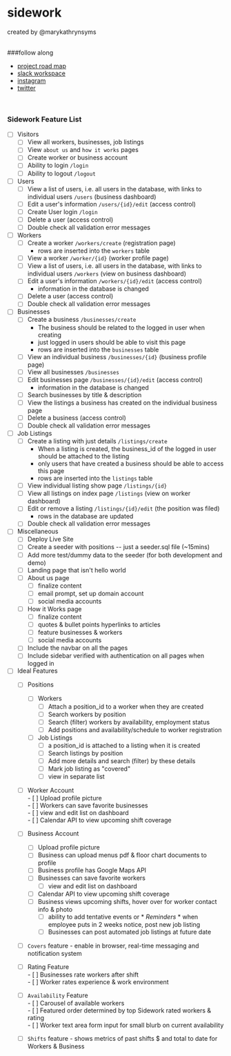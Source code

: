 # sidework 
created by @marykathrynsyms
<br>
<br>

###follow along   
* [project road map](https://github.com/sideworksa/sidework/projects/1)       
* [slack workspace](https://sidework-sa.slack.com/)
* [instagram](https://www.instagram.com/sideworksa/)        
* [twitter](https://twitter.com/sideworksa)       

<br>

### Sidework Feature List
- [ ] Visitors
    - [ ] View all workers, businesses, job listings
    - [ ] View `about us` and `how it works` pages
    - [ ] Create worker or business account
    - [ ] Ability to login `/login`
    - [ ] Ability to logout `/logout`
- [ ] Users
    - [ ] View a list of users, i.e. all users in the database, with links to individual users `/users` (business dashboard)
    - [ ] Edit a user's information `/users/{id}/edit` (access control)
    - [ ] Create User login `/login`
    - [ ] Delete a user (access control)
    - [ ] Double check all validation error messages
- [ ] Workers
    - [ ] Create a worker `/workers/create` (registration page)
        - rows are inserted into the `workers` table
    - [ ] View a worker `/worker/{id}` (worker profile page)
    - [ ] View a list of users, i.e. all users in the database, with links to individual users `/workers` (view on business dashboard)
    - [ ] Edit a user's information `/workers/{id}/edit` (access control)
        - information in the database is changed
    - [ ] Delete a user (access control)    
    - [ ] Double check all validation error messages
- [ ] Businesses
    - [ ] Create a business `/businesses/create`
        - The business should be related to the logged in user when creating
        - just logged in users should be able to visit this page
        - rows are inserted into the `businesses` table
    - [ ] View an individual business `/businesses/{id}` (business profile page)
    - [ ] View all businesses `/businesses`
    - [ ] Edit businesses page `/businesses/{id}/edit` (access control)
        - information in the database is changed
    - [ ] Search businesses by title & description
    - [ ] View the listings a business has created on the individual business page
    - [ ] Delete a business (access control)
    - [ ] Double check all validation error messages
- [ ] Job Listings
    - [ ] Create a listing with just details `/listings/create`
        - When a listing is created, the business_id of the logged in user
          should be attached to the listing
        - only users that have created a business should be able to access
          this page
        - rows are inserted into the `listings` table
    - [ ] View individual listing show page `/listings/{id}`
    - [ ] View all listings on index page `/listings` (view on worker dashboard)
    - [ ] Edit or remove a listing `/listings/{id}/edit` (the position was filed)
        - rows in the database are updated
    - [ ] Double check all validation error messages
- [ ] Miscellaneous
    - [ ] Deploy Live Site
    - [ ] Create a seeder with positions -- just a seeder.sql file (~15mins)
    - [ ] Add more test/dummy data to the seeder (for both development and demo)
    - [ ] Landing page that isn't hello world
    - [ ] About us page 
        - [ ] finalize content
        - [ ] email prompt, set up domain account
        - [ ] social media accounts
    - [ ] How it Works page
        - [ ] finalize content
        - [ ] quotes & bullet points hyperlinks to articles
        - [ ] feature businesses & workers
        - [ ] social media accounts 
    - [ ] Include the navbar on all the pages
    - [ ] Include sidebar verified with authentication on all pages when logged in 
- [ ] Ideal Features        
    - [ ] Positions     
        - [ ] Workers       
            - [ ] Attach a position_id to a worker when they are created          
            - [ ] Search workers by position        
            - [ ] Search (filter) workers by availability, employment status        
            - [ ] Add positions and availability/schedule to worker registration        
        - [ ] Job Listings      
            - [ ] a position_id is attached to a listing when it is created     
            - [ ] Search listings by position       
            - [ ] Add more details and search (filter) by these details     
            - [ ] Mark job listing as "covered"     
            - [ ] view in separate list     
    - [ ] Worker Account            
            - [ ] Upload profile picture        
            - [ ] Workers can save favorite businesses      
                - [ ] view and edit list on dashboard       
            - [ ] Calendar API to view upcoming shift coverage      
    - [ ] Business Account      
        - [ ] Upload profile picture        
        - [ ] Business can upload menus pdf & floor chart documents to profile      
        - [ ] Business profile has Google Maps API      
        - [ ] Businesses can save favorite workers      
            - [ ] view and edit list on dashboard       
        - [ ] Calendar API to view upcoming shift coverage      
        - [ ] Business views upcoming shifts, hover over for worker contact info & photo        
            - [ ] ability to add tentative events or * *Reminders* * when employee puts in 2 weeks notice, post new job listing     
            - [ ] Businesses can post automated job listings at future date          
    - [ ] `Covers` feature - enable in browser, real-time messaging and notification system     
    - [ ] Rating Feature        
          - [ ] Businesses rate workers after shift     
          - [ ] Worker rates experience & work environment                          
    - [ ] `Availability` Feature       
          - [ ] Carousel of available workers       
          - [ ] Featured order determined by top Sidework rated workers & rating                     
          - [ ] Worker text area form input for small blurb on current availability         
    - [ ] `Shifts` feature - shows metrics of past shifts $ and total to date for Workers & Business            
    
